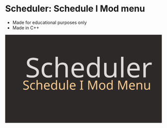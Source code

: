 # Scheduler: Schedule I Mod menu
- Made for educational purposes only
- Made in C++

![Scheduler Logo](./scheduler-logo.svg)